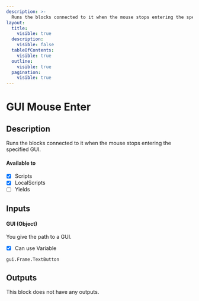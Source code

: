 ```yaml
---
description: >-
  Runs the blocks connected to it when the mouse stops entering the specified GUI.
layout:
  title:
    visible: true
  description:
    visible: false
  tableOfContents:
    visible: true
  outline:
    visible: true
  pagination:
    visible: true
---
```


# GUI Mouse Enter

## Description

Runs the blocks connected to it when the mouse stops entering the specified GUI.

#### Available to

* [x] Scripts
* [x] LocalScripts
* [ ] Yields

## Inputs

#### GUI (Object)

You give the path to a GUI.

* [x] Can use Variable

```
gui.Frame.TextButton
```

## Outputs

This block does not have any outputs.